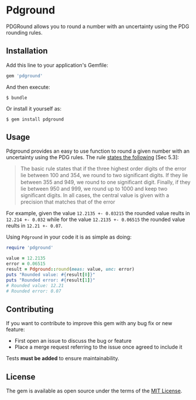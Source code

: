 # Pdground

PDGRound allows you to round a number with an uncertainty using the PDG rounding rules.

## Installation

Add this line to your application's Gemfile:

```ruby
gem 'pdground'
```

And then execute:

    $ bundle

Or install it yourself as:

    $ gem install pdground

## Usage

Pdground provides an easy to use function to round a given number with an uncertainty using the PDG rules. The rule [states the following](http://pdg.lbl.gov/2010/reviews/rpp2010-rev-rpp-intro.pdf) [Sec 5.3]:

> The basic rule states that if the three highest order digits of the error lie between 100 and 354, we round to two signiﬁcant digits. If they lie between 355 and 949, we round to one signiﬁcant digit. Finally, if they lie between 950 and 999, we round up to 1000 and keep two signiﬁcant digits. In all cases, the central value is given with a precision that matches that of the error

For example, given the value `12.2135 +- 0.03215` the rounded value reults in `12.214 +- 0.032` while for the value `12.2135 +- 0.06515` the rounded value reults in `12.21 +- 0.07`.

Using `Pdground` in your code it is as simple as doing:

```ruby
require 'pdground'

value = 12.2135
error = 0.06515
result = Pdground::round(meas: value, unc: error)
puts "Rounded value: #{result[0]}"
puts "Rounded error: #{result[1]}"
# Rounded value: 12.21
# Rounded error: 0.07 
```

## Contributing

If you want to contribute to improve this gem with any bug fix or new feature:
* First open an issue to discuss the bug or feature
* Place a merge request referring to the issue once agreed to include it

Tests **must be added** to ensure maintainability.

## License

The gem is available as open source under the terms of the [MIT License](https://opensource.org/licenses/MIT).
